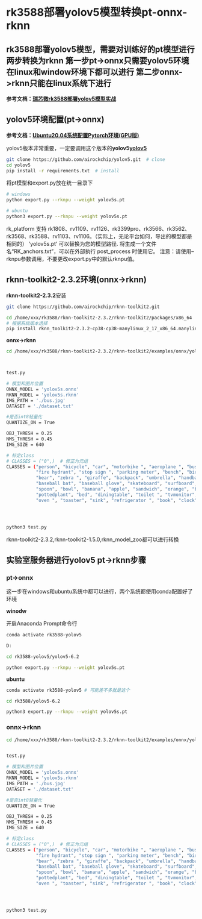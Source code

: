 # rk3588部署yolov5模型转换pt-onnx-rknn

## rk3588部署yolov5模型，需要对训练好的pt模型进行两步转换为rknn **第一步pt->onnx**只需要yolov5环境在linux和window环境下都可以进行 **第二步onnx->rknn**只能在linux系统下进行

**参考文档：[瑞芯微rk3588部署yolov5模型实战](https://www.ebaina.com/articles/140000017170)**

## yolov5环境配置(pt->onnx)

**参考文档：[Ubuntu20.04系统配置Pytorch环境(GPU版)](https://blog.csdn.net/m0_55127902/article/details/135677560)**

yolov5版本非常重要，一定要调用这个版本的**yolov5[yolov5](https://github.com/airockchip/yolov5)**

```bash
git clone https://github.com/airockchip/yolov5.git  # clone
cd yolov5
pip install -r requirements.txt  # install
```

将pt模型和export.py放在统一目录下

```bash
# windows
python export.py --rknpu --weight yolov5s.pt

# ubuntu
python3 export.py --rknpu --weight yolov5s.pt
```

rk_platform 支持 rk1808、rv1109、rv1126、rk3399pro、rk3566、rk3562、rk3568、rk3588、rv1103、rv1106。（实际上，无论平台如何，导出的模型都是相同的）
’yolov5s.pt’ 可以替换为您的模型路径.
将生成一个文件名“RK_anchors.txt”，可以在外部执行 post_process 时使用它。
注意：请使用–rknpu参数调用，不要更改export.py中的默认rknpu值。

## rknn-toolkit2-2.3.2环境(onnx->rknn)

**rknn-toolkit2-2.3.2**安装

```bash
git clone https://github.com/airockchip/rknn-toolkit2.git

cd /home/xxx/rk3588/rknn-toolkit2-2.3.2/rknn-toolkit2/packages/x86_64 
# 根据系统版本选择
pip install rknn_toolkit2-2.3.2-cp38-cp38-manylinux_2_17_x86_64.manylinux2014_x86_64.whl
```

**onnx->rknn**

```bash
cd /home/xxx/rk3588/rknn-toolkit2-2.3.2/rknn-toolkit2/examples/onnx/yolov5



test.py

# 模型和图片位置
ONNX_MODEL = 'yolov5s.onnx'
RKNN_MODEL = 'yolov5s.rknn'
IMG_PATH = './bus.jpg'
DATASET = './dataset.txt'

#是否int8轻量化
QUANTIZE_ON = True

OBJ_THRESH = 0.25
NMS_THRESH = 0.45
IMG_SIZE = 640

# 标定class
# CLASSES = ("0",)  # 修正为元组
CLASSES = ("person", "bicycle", "car", "motorbike ", "aeroplane ", "bus ", "train", "truck ", "boat", "traffic light",
           "fire hydrant", "stop sign ", "parking meter", "bench", "bird", "cat", "dog ", "horse ", "sheep", "cow", "elephant",
           "bear", "zebra ", "giraffe", "backpack", "umbrella", "handbag", "tie", "suitcase", "frisbee", "skis", "snowboard", "sports ball", "kite",
           "baseball bat", "baseball glove", "skateboard", "surfboard", "tennis racket", "bottle", "wine glass", "cup", "fork", "knife ",
           "spoon", "bowl", "banana", "apple", "sandwich", "orange", "broccoli", "carrot", "hot dog", "pizza ", "donut", "cake", "chair", "sofa",
           "pottedplant", "bed", "diningtable", "toilet ", "tvmonitor", "laptop	", "mouse	", "remote ", "keyboard ", "cell phone", "microwave ",
           "oven ", "toaster", "sink", "refrigerator ", "book", "clock", "vase", "scissors ", "teddy bear ", "hair drier", "toothbrush ")




python3 test.py
```

rknn-toolkit2-2.3.2,rknn-toolkit2-1.5.0,rknn_model_zoo都可以进行转换

## 实验室服务器进行yolov5 pt->rknn步骤

### pt->onnx

这一步在windows和ubuntu系统中都可以进行，两个系统都使用conda配置好了环境

**winodw**

开启Anaconda Prompt命令行

```bash
conda activate rk3588-yolov5

D:

cd rk3588-yolov5/yolov5-6.2

python export.py --rknpu --weight yolov5s.pt
```

**ubuntu**

```bash
conda activate rk3588-yolov5 # 可能差不多就是这个

cd rk3588/yolov5-6.2

python3 export.py --rknpu --weight yolov5s.pt
```

### onnx->rknn

```bash
cd /home/xxx/rk3588/rknn-toolkit2-2.3.2/rknn-toolkit2/examples/onnx/yolov5


test.py

# 模型和图片位置
ONNX_MODEL = 'yolov5s.onnx'
RKNN_MODEL = 'yolov5s.rknn'
IMG_PATH = './bus.jpg'
DATASET = './dataset.txt'

#是否int8轻量化
QUANTIZE_ON = True

OBJ_THRESH = 0.25
NMS_THRESH = 0.45
IMG_SIZE = 640

# 标定class
# CLASSES = ("0",)  # 修正为元组
CLASSES = ("person", "bicycle", "car", "motorbike ", "aeroplane ", "bus ", "train", "truck ", "boat", "traffic light",
           "fire hydrant", "stop sign ", "parking meter", "bench", "bird", "cat", "dog ", "horse ", "sheep", "cow", "elephant",
           "bear", "zebra ", "giraffe", "backpack", "umbrella", "handbag", "tie", "suitcase", "frisbee", "skis", "snowboard", "sports ball", "kite",
           "baseball bat", "baseball glove", "skateboard", "surfboard", "tennis racket", "bottle", "wine glass", "cup", "fork", "knife ",
           "spoon", "bowl", "banana", "apple", "sandwich", "orange", "broccoli", "carrot", "hot dog", "pizza ", "donut", "cake", "chair", "sofa",
           "pottedplant", "bed", "diningtable", "toilet ", "tvmonitor", "laptop	", "mouse	", "remote ", "keyboard ", "cell phone", "microwave ",
           "oven ", "toaster", "sink", "refrigerator ", "book", "clock", "vase", "scissors ", "teddy bear ", "hair drier", "toothbrush ")




python3 test.py
```
